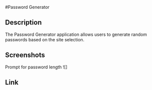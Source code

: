 #Password Generator

## Description
The Password Generator application allows users to generate random passwords based on the site selection.

## Screenshots
Prompt for password length
![]

## Link
